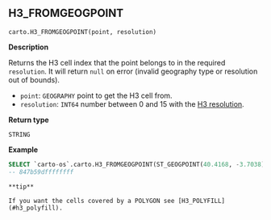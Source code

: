 ## H3_FROMGEOGPOINT

```sql:signature
carto.H3_FROMGEOGPOINT(point, resolution)
```

**Description**

Returns the H3 cell index that the point belongs to in the required `resolution`. It will return `null` on error (invalid geography type or resolution out of bounds).

* `point`: `GEOGRAPHY` point to get the H3 cell from.
* `resolution`: `INT64` number between 0 and 15 with the [H3 resolution](https://h3geo.org/docs/core-library/restable).

**Return type**

`STRING`

**Example**

```sql
SELECT `carto-os`.carto.H3_FROMGEOGPOINT(ST_GEOGPOINT(40.4168, -3.7038), 4);
-- 847b59dffffffff
```

````hint:info
**tip**

If you want the cells covered by a POLYGON see [H3_POLYFILL](#h3_polyfill).

````
